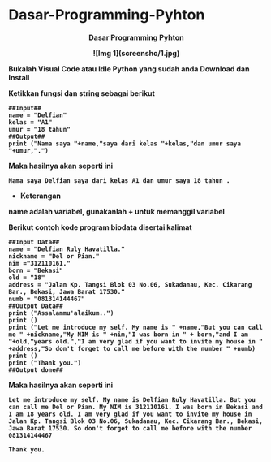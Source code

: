 # Dasar-Programming-Pyhton
<p align="center">
<b>Dasar Programming Pyhton<b>
</p>

<p align="center">
![Img 1](screensho/1.jpg)
</p>

Bukalah Visual Code atau Idle Python yang sudah anda Download dan Install<p>

Ketikkan fungsi dan string sebagai berikut<p>

```
##Input##
name = "Delfian"
kelas = "A1"
umur = "18 tahun"
##Output##
print ("Nama saya "+name,"saya dari kelas "+kelas,"dan umur saya "+umur,".")
```
Maka hasilnya akan seperti ini<p>
```
Nama saya Delfian saya dari kelas A1 dan umur saya 18 tahun .
```

<p>

- <b>Keterangan<b><p>
<p align="left">name adalah variabel, gunakanlah + untuk memanggil variabel</p>

<b>Berikut contoh kode program biodata disertai kalimat<b><p>
```
##Input Data##
name = "Delfian Ruly Havatilla."
nickname = "Del or Pian."
nim ="312110161."
born = "Bekasi"
old = "18"
address = "Jalan Kp. Tangsi Blok 03 No.06, Sukadanau, Kec. Cikarang Bar., Bekasi, Jawa Barat 17530."
numb = "081314144467"
##Output Data##
print ("Assalammu'alaikum..")
print ()
print ("Let me introduce my self. My name is " +name,"But you can call me " +nickname,"My NIM is " +nim,"I was born in " + born,"and I am "+old,"years old.","I am very glad if you want to invite my house in " +address,"So don't forget to call me before with the number " +numb)
print ()
print ("Thank you.")
##Output done##
```
Maka hasilnya akan seperti ini<p>
```Assalammu'alaikum..
Let me introduce my self. My name is Delfian Ruly Havatilla. But you can call me Del or Pian. My NIM is 312110161. I was born in Bekasi and I am 18 years old. I am very glad if you want to invite my house in Jalan Kp. Tangsi Blok 03 No.06, Sukadanau, Kec. Cikarang Bar., Bekasi, Jawa Barat 17530. So don't forget to call me before with the number 081314144467

Thank you.
```